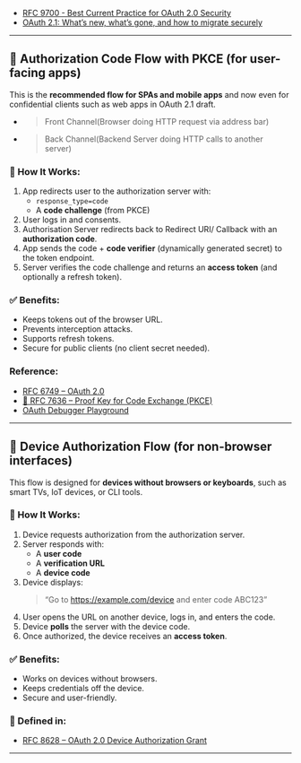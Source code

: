 - [RFC 9700 - Best Current Practice for OAuth 2.0 Security](https://www.rfc-editor.org/rfc/rfc9700)
- [OAuth 2.1: What’s new, what’s gone, and how to migrate securely](https://workos.com/blog/oauth-2-1-whats-new)

---

## 👤 Authorization Code Flow with PKCE (for user-facing apps)

This is the **recommended flow for SPAs and mobile apps** and now even for confidential clients such as web apps in OAuth 2.1 draft.
- > Front Channel(Browser doing HTTP request via address bar)
- > Back Channel(Backend Server doing HTTP calls to another server)

### 🔄 How It Works:
1. App redirects user to the authorization server with:
   - `response_type=code`
   - A **code challenge** (from PKCE)
2. User logs in and consents.
3. Authorisation Server redirects back to Redirect URI/ Callback with an **authorization code**.
4. App sends the code + **code verifier** (dynamically generated secret) to the token endpoint.
5. Server verifies the code challenge and returns an **access token** (and optionally a refresh token).

### ✅ Benefits:
- Keeps tokens out of the browser URL.
- Prevents interception attacks.
- Supports refresh tokens.
- Secure for public clients (no client secret needed).

### Reference:
- [RFC 6749 – OAuth 2.0](https://www.rfc-editor.org/rfc/rfc6749)
- [📄 RFC 7636 – Proof Key for Code Exchange (PKCE)](https://www.rfc-editor.org/rfc/rfc7636)
- [OAuth Debugger Playground](https://oauthdebugger.com/)


---

## 🔌 Device Authorization Flow (for non-browser interfaces)

This flow is designed for **devices without browsers or keyboards**, such as smart TVs, IoT devices, or CLI tools.

### 🔄 How It Works:
1. Device requests authorization from the authorization server.
2. Server responds with:
   - A **user code**
   - A **verification URL**
   - A **device code**
3. Device displays:
   > “Go to https://example.com/device and enter code ABC123”
4. User opens the URL on another device, logs in, and enters the code.
5. Device **polls** the server with the device code.
6. Once authorized, the device receives an **access token**.

### ✅ Benefits:
- Works on devices without browsers.
- Keeps credentials off the device.
- Secure and user-friendly.

### 📄 Defined in:
- [RFC 8628 – OAuth 2.0 Device Authorization Grant](https://www.rfc-editor.org/rfc/rfc8628)

---


